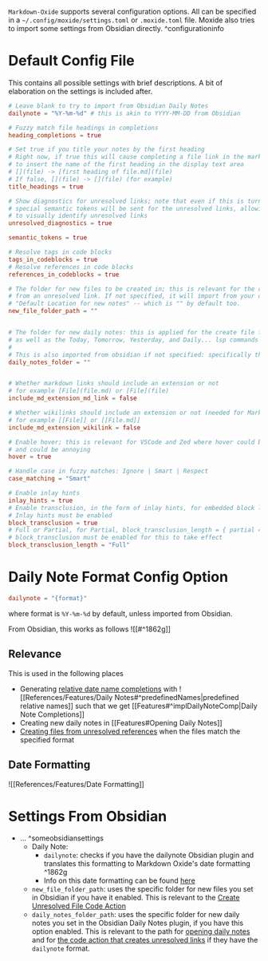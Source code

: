 

`Markdown-Oxide` supports several configuration options. All can be specified in a `~/.config/moxide/settings.toml` or `.moxide.toml` file. Moxide also tries to import some settings from Obsidian directly.   ^configurationinfo

# Default Config File

This contains all possible settings with brief descriptions. A bit of elaboration on the settings is included after. 

```toml
# Leave blank to try to import from Obsidian Daily Notes
dailynote = "%Y-%m-%d" # this is akin to YYYY-MM-DD from Obsidian

# Fuzzy match file headings in completions
heading_completions = true

# Set true if you title your notes by the first heading
# Right now, if true this will cause completing a file link in the markdown style
# to insert the name of the first heading in the display text area
# [](file) -> [first heading of file.md](file)
# If false, [](file) -> [](file) (for example)
title_headings = true

# Show diagnostics for unresolved links; note that even if this is turned off, 
# special semantic tokens will be sent for the unresolved links, allowing you
# to visually identify unresolved links
unresolved_diagnostics = true

semantic_tokens = true

# Resolve tags in code blocks
tags_in_codeblocks = true
# Resolve references in code blocks
references_in_codeblocks = true

# The folder for new files to be created in; this is relevant for the code action that creates
# from an unresolved link. If not specified, it will import from your obsidian config option titled
# "Default Location for new notes" -- which is "" by default too. 
new_file_folder_path = ""


# The folder for new daily notes: this is applied for the create file for unresolved link code action
# as well as the Today, Tomorrow, Yesterday, and Daily... lsp commands
#
# This is also imported from obsidian if not specified: specifically the option titled "New file location"
daily_notes_folder = ""


# Whether markdown links should include an extension or not
# for example [File](file.md) or [File](file)
include_md_extension_md_link = false

# Whether wikilinks should include an extension or not (needed for Markor compatibility)
# for example [[File]] or [[File.md]]
include_md_extension_wikilink = false

# Enable hover; this is relevant for VSCode and Zed where hover could be triggered on mouse hover
# and could be annoying
hover = true

# Handle case in fuzzy matches: Ignore | Smart | Respect
case_matching = "Smart"

# Enable inlay hints
inlay_hints = true
# Enable transclusion, in the form of inlay hints, for embedded block links: ![[link]]
# Inlay hints must be enabled
block_transclusion = true
# Full or Partial, for Partial, block_transclusion_length = { partial = 10 }
# block_transclusion must be enabled for this to take effect
block_transclusion_length = "Full"
```

# Daily Note Format Config Option

```toml
dailynote = "{format}"
```
where format is `%Y-%m-%d` by default, unless imported from Obsidian.

From Obsidian, this works as follows ![[#^1862g]]

## Relevance

This is used in the following places

* Generating [relative date name completions](<References/Features/Daily Notes#Completion Names>) with ![[References/Features/Daily Notes#^predefinedNames|predefined relative names]] such that we get [[Features#^implDailyNoteComp|Daily Note Completions]]
* Creating new daily notes in [[Features#Opening Daily Notes]]
* [Creating files from unresolved references](<Features#Code Actions>) when the files match the specified format

## Date Formatting

![[References/Features/Date Formatting]]


# Settings From Obsidian

- ... ^someobsidiansettings
    * Daily Note:
        + `dailynote`: checks if you have the dailynote Obsidian plugin and translates this formatting to Markdown Oxide's date formatting   ^1862g
        + Info on this date formatting can be found [here](<References/Features/Date Formatting>)
    * `new_file_folder_path`: uses the specific folder for new files you set in Obsidian if you have it enabled. This is relevant to the [Create Unresolved File Code Action](<Features#^implCodeAction>)
    * `daily_notes_folder_path`: uses the specific folder for new daily notes you set in the Obsidian Daily Notes plugin, if you have this option enabled. This is relevant to the path for [opening daily notes](<Features#Opening Daily Notes>) and for [the code action that creates unresolved links](<Features#^implCodeAction>) if they have the `dailynote` format.
